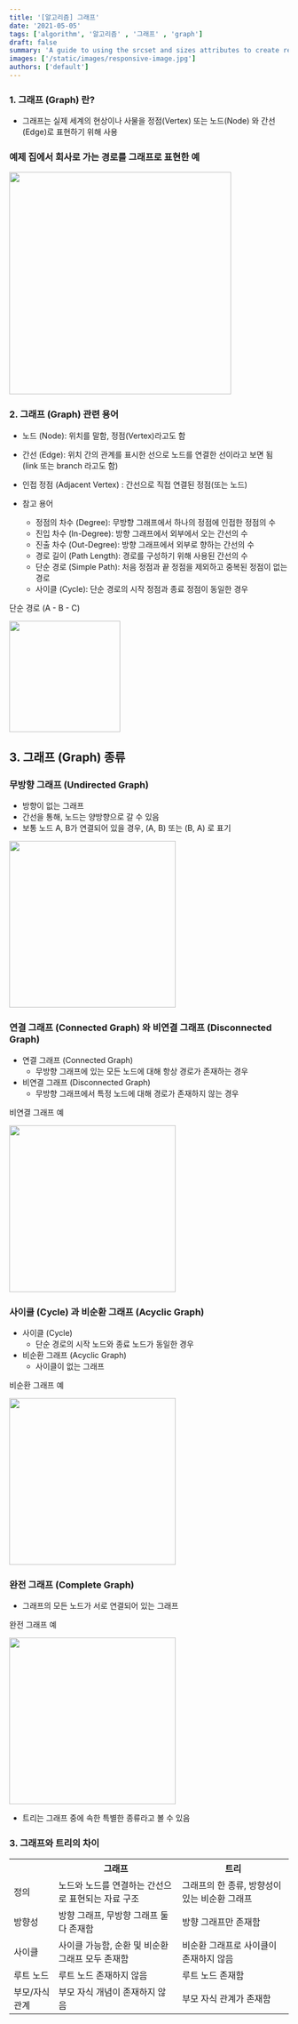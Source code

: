 ```yaml
---
title: '[알고리즘] 그래프'
date: '2021-05-05'
tags: ['algorithm', '알고리즘' , '그래프' , 'graph']
draft: false
summary: 'A guide to using the srcset and sizes attributes to create responsive images'
images: ['/static/images/responsive-image.jpg']
authors: ['default']
---
```


### 1. 그래프 (Graph) 란?

- 그래프는 실제 세계의 현상이나 사물을 정점(Vertex) 또는 노드(Node) 와 간선(Edge)로 표현하기 위해 사용

### 예제 집에서 회사로 가는 경로를 그래프로 표현한 예

<img src="https://www.fun-coding.org/00_Images/graph.png" width="400"/>

### 2. 그래프 (Graph) 관련 용어

- 노드 (Node): 위치를 말함, 정점(Vertex)라고도 함
- 간선 (Edge): 위치 간의 관계를 표시한 선으로 노드를 연결한 선이라고 보면 됨 (link 또는 branch 라고도 함)
- 인접 정점 (Adjacent Vertex) : 간선으로 직접 연결된 정점(또는 노드)

- 참고 용어
  - 정점의 차수 (Degree): 무방향 그래프에서 하나의 정점에 인접한 정점의 수
  - 진입 차수 (In-Degree): 방향 그래프에서 외부에서 오는 간선의 수
  - 진출 차수 (Out-Degree): 방향 그래프에서 외부로 향하는 간선의 수
  - 경로 길이 (Path Length): 경로를 구성하기 위해 사용된 간선의 수
  - 단순 경로 (Simple Path): 처음 정점과 끝 정점을 제외하고 중복된 정점이 없는 경로
  - 사이클 (Cycle): 단순 경로의 시작 정점과 종료 정점이 동일한 경우

단순 경로 (A - B - C)

<img src="https://www.fun-coding.org/00_Images/simplepath.png" width="200"/>

## 3. 그래프 (Graph) 종류

### 무방향 그래프 (Undirected Graph)

- 방향이 없는 그래프
- 간선을 통해, 노드는 양방향으로 갈 수 있음
- 보통 노드 A, B가 연결되어 있을 경우, (A, B) 또는 (B, A) 로 표기

<img src="https://www.fun-coding.org/00_Images/undirectedgraph.png" width="300"/>  

### 연결 그래프 (Connected Graph) 와 비연결 그래프 (Disconnected Graph)

- 연결 그래프 (Connected Graph)
  - 무방향 그래프에 있는 모든 노드에 대해 항상 경로가 존재하는 경우
- 비연결 그래프 (Disconnected Graph)
  - 무방향 그래프에서 특정 노드에 대해 경로가 존재하지 않는 경우

비연결 그래프 예

<img src="https://www.fun-coding.org/00_Images/disconnectedgraph.png" width="300"/>  

### 사이클 (Cycle) 과 비순환 그래프 (Acyclic Graph)

- 사이클 (Cycle)
  - 단순 경로의 시작 노드와 종료 노드가 동일한 경우
- 비순환 그래프 (Acyclic Graph)
  - 사이클이 없는 그래프

비순환 그래프 예

<img src="https://www.fun-coding.org/00_Images/acyclicgraph.png" width="300"/>  

### 완전 그래프 (Complete Graph)

- 그래프의 모든 노드가 서로 연결되어 있는 그래프

완전 그래프 예

<img src="https://www.fun-coding.org/00_Images/completegraph.png" width="300"/>  

- 트리는 그래프 중에 속한 특별한 종류라고 볼 수 있음

### 3. 그래프와 트리의 차이

<table>
  <tr>
    <th></th>
    <th>그래프</th>
    <th>트리</th>
  </tr>
  <tr>
    <td>정의</td>
    <td>노드와 노드를 연결하는 간선으로 표현되는 자료 구조</td>
    <td>그래프의 한 종류, 방향성이 있는 비순환 그래프</td>
  </tr>
  <tr>
    <td>방향성</td>
    <td>방향 그래프, 무방향 그래프 둘다 존재함</td>
    <td>방향 그래프만 존재함</td>
  </tr>
  <tr>
    <td>사이클</td>
    <td>사이클 가능함, 순환 및 비순환 그래프 모두 존재함</td>
    <td>비순환 그래프로 사이클이 존재하지 않음</td>
  </tr>
  <tr>
    <td >루트 노드</td>
    <td>루트 노드 존재하지 않음</td>
    <td>루트 노드 존재함</td>
  </tr>
  <tr>
    <td>부모/자식 관계</td>
    <td>부모 자식 개념이 존재하지 않음</td>
    <td>부모 자식 관계가 존재함</td>
  </tr>
</table>
